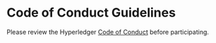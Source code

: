 <!--
Licensed under Creative Commons Attribution 4.0 International License
https://creativecommons.org/licenses/by/4.0/
-->

Code of Conduct Guidelines
==========================

Please review the Hyperledger
[Code of 
Conduct](https://wiki.hyperledger.org/display/HYP/Hyperledger+Code+of+Conduct)
before participating.

